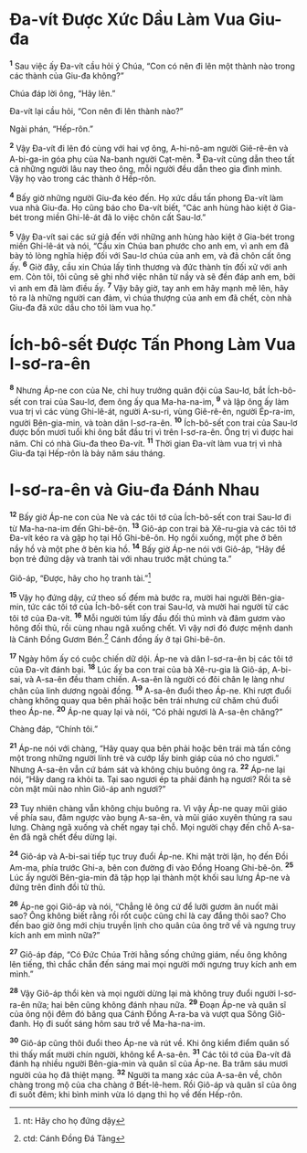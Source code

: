 # Ða-vít Ðược Xức Dầu Làm Vua Giu-đa

<sup><b>1</b></sup> Sau việc ấy Ða-vít cầu hỏi ý Chúa, “Con có nên đi lên một thành nào trong các thành của Giu-đa không?”

Chúa đáp lời ông, “Hãy lên.”

Ða-vít lại cầu hỏi, “Con nên đi lên thành nào?”

Ngài phán, “Hếp-rôn.”

<sup><b>2</b></sup> Vậy Ða-vít đi lên đó cùng với hai vợ ông, A-hi-nô-am người Giê-rê-ên và A-bi-ga-in góa phụ của Na-banh người Cạt-mên. <sup><b>3</b></sup> Ða-vít cũng dẫn theo tất cả những người lâu nay theo ông, mỗi người đều dẫn theo gia đình mình. Vậy họ vào trong các thành ở Hếp-rôn.

<sup><b>4</b></sup> Bấy giờ những người Giu-đa kéo đến. Họ xức dầu tấn phong Ða-vít làm vua nhà Giu-đa. Họ cũng báo cho Ða-vít biết, “Các anh hùng hào kiệt ở Gia-bét trong miền Ghi-lê-át đã lo việc chôn cất Sau-lơ.”

<sup><b>5</b></sup> Vậy Ða-vít sai các sứ giả đến với những anh hùng hào kiệt ở Gia-bét trong miền Ghi-lê-át và nói, “Cầu xin Chúa ban phước cho anh em, vì anh em đã bày tỏ lòng nghĩa hiệp đối với Sau-lơ chúa của anh em, và đã chôn cất ông ấy. <sup><b>6</b></sup> Giờ đây, cầu xin Chúa lấy tình thương và đức thành tín đối xử với anh em. Còn tôi, tôi cũng sẽ ghi nhớ việc nhân từ nầy và sẽ đền đáp anh em, bởi vì anh em đã làm điều ấy. <sup><b>7</b></sup> Vậy bây giờ, tay anh em hãy mạnh mẽ lên, hãy tỏ ra là những người can đảm, vì chúa thượng của anh em đã chết, còn nhà Giu-đa đã xức dầu cho tôi làm vua họ.”

# Ích-bô-sết Ðược Tấn Phong Làm Vua I-sơ-ra-ên

<sup><b>8</b></sup> Nhưng Áp-ne con của Ne, chỉ huy trưởng quân đội của Sau-lơ, bắt Ích-bô-sết con trai của Sau-lơ, đem ông ấy qua Ma-ha-na-im, <sup><b>9</b></sup> và lập ông ấy làm vua trị vì các vùng Ghi-lê-át, người A-su-ri, vùng Giê-rê-ên, người Ép-ra-im, người Bên-gia-min, và toàn dân I-sơ-ra-ên. <sup><b>10</b></sup> Ích-bô-sết con trai của Sau-lơ được bốn mươi tuổi khi ông bắt đầu trị vì trên I-sơ-ra-ên. Ông trị vì được hai năm. Chỉ có nhà Giu-đa theo Ða-vít. <sup><b>11</b></sup> Thời gian Ða-vít làm vua trị vì nhà Giu-đa tại Hếp-rôn là bảy năm sáu tháng.

# I-sơ-ra-ên và Giu-đa Ðánh Nhau

<sup><b>12</b></sup> Bấy giờ Áp-ne con của Ne và các tôi tớ của Ích-bô-sết con trai Sau-lơ đi từ Ma-ha-na-im đến Ghi-bê-ôn. <sup><b>13</b></sup> Giô-áp con trai bà Xê-ru-gia và các tôi tớ Ða-vít kéo ra và gặp họ tại Hồ Ghi-bê-ôn. Họ ngồi xuống, một phe ở bên nầy hồ và một phe ở bên kia hồ. <sup><b>14</b></sup> Bấy giờ Áp-ne nói với Giô-áp, “Hãy để bọn trẻ đứng dậy và tranh tài với nhau trước mặt chúng ta.”

Giô-áp, “Ðược, hãy cho họ tranh tài.”[^1-88dcb5cb-f9c0-4a28-9415-9a8718da4b81]

<sup><b>15</b></sup> Vậy họ đứng dậy, cứ theo số đếm mà bước ra, mười hai người Bên-gia-min, tức các tôi tớ của Ích-bô-sết con trai Sau-lơ, và mười hai người từ các tôi tớ của Ða-vít. <sup><b>16</b></sup> Mỗi người túm lấy đầu đối thủ mình và đâm gươm vào hông đối thủ, rồi cùng nhau ngã xuống chết. Vì vậy nơi đó được mệnh danh là Cánh Ðồng Gươm Bén.[^2-88dcb5cb-f9c0-4a28-9415-9a8718da4b81] Cánh đồng ấy ở tại Ghi-bê-ôn.

<sup><b>17</b></sup> Ngày hôm ấy có cuộc chiến dữ dội. Áp-ne và dân I-sơ-ra-ên bị các tôi tớ của Ða-vít đánh bại. <sup><b>18</b></sup> Lúc ấy ba con trai của bà Xê-ru-gia là Giô-áp, A-bi-sai, và A-sa-ên đều tham chiến. A-sa-ên là người có đôi chân lẹ làng như chân của linh dương ngoài đồng. <sup><b>19</b></sup> A-sa-ên đuổi theo Áp-ne. Khi rượt đuổi chàng không quay qua bên phải hoặc bên trái nhưng cứ chăm chú đuổi theo Áp-ne. <sup><b>20</b></sup> Áp-ne quay lại và nói, “Có phải ngươi là A-sa-ên chăng?”

Chàng đáp, “Chính tôi.”

<sup><b>21</b></sup> Áp-ne nói với chàng, “Hãy quay qua bên phải hoặc bên trái mà tấn công một trong những người lính trẻ và cướp lấy binh giáp của nó cho ngươi.” Nhưng A-sa-ên vẫn cứ bám sát và không chịu buông ông ra. <sup><b>22</b></sup> Áp-ne lại nói, “Hãy dang ra khỏi ta. Tại sao ngươi ép ta phải đánh hạ ngươi? Rồi ta sẽ còn mặt mũi nào nhìn Giô-áp anh ngươi?”

<sup><b>23</b></sup> Tuy nhiên chàng vẫn không chịu buông ra. Vì vậy Áp-ne quay mũi giáo về phía sau, đâm ngược vào bụng A-sa-ên, và mũi giáo xuyên thủng ra sau lưng. Chàng ngã xuống và chết ngay tại chỗ. Mọi người chạy đến chỗ A-sa-ên đã ngã chết đều dừng lại.

<sup><b>24</b></sup> Giô-áp và A-bi-sai tiếp tục truy đuổi Áp-ne. Khi mặt trời lặn, họ đến Ðồi Am-ma, phía trước Ghi-a, bên con đường đi vào Ðồng Hoang Ghi-bê-ôn. <sup><b>25</b></sup> Lúc ấy người Bên-gia-min đã tập họp lại thành một khối sau lưng Áp-ne và đứng trên đỉnh đồi tử thủ.

<sup><b>26</b></sup> Áp-ne gọi Giô-áp và nói, “Chẳng lẽ ông cứ để lưỡi gươm ăn nuốt mãi sao? Ông không biết rằng rồi rốt cuộc cũng chỉ là cay đắng thôi sao? Cho đến bao giờ ông mới chịu truyền lịnh cho quân của ông trở về và ngưng truy kích anh em mình nữa?”

<sup><b>27</b></sup> Giô-áp đáp, “Có Ðức Chúa Trời hằng sống chứng giám, nếu ông không lên tiếng, thì chắc chắn đến sáng mai mọi người mới ngưng truy kích anh em mình.”

<sup><b>28</b></sup> Vậy Giô-áp thổi kèn và mọi người dừng lại mà không truy đuổi người I-sơ-ra-ên nữa; hai bên cũng không đánh nhau nữa. <sup><b>29</b></sup> Ðoạn Áp-ne và quân sĩ của ông nội đêm đó băng qua Cánh Ðồng A-ra-ba và vượt qua Sông Giô-đanh. Họ đi suốt sáng hôm sau trở về Ma-ha-na-im.

<sup><b>30</b></sup> Giô-áp cũng thôi đuổi theo Áp-ne và rút về. Khi ông kiểm điểm quân số thì thấy mất mười chín người, không kể A-sa-ên. <sup><b>31</b></sup> Các tôi tớ của Ða-vít đã đánh hạ nhiều người Bên-gia-min và quân sĩ của Áp-ne. Ba trăm sáu mươi người của họ đã thiệt mạng. <sup><b>32</b></sup> Người ta mang xác của A-sa-ên về, chôn chàng trong mộ của cha chàng ở Bết-lê-hem. Rồi Giô-áp và quân sĩ của ông đi suốt đêm; khi bình minh vừa ló dạng thì họ về đến Hếp-rôn.

[^1-88dcb5cb-f9c0-4a28-9415-9a8718da4b81]: nt: Hãy cho họ đứng dậy

[^2-88dcb5cb-f9c0-4a28-9415-9a8718da4b81]: ctd: Cánh Ðồng Ðá Tảng
